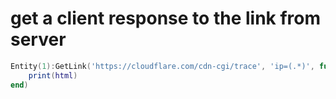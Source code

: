 # get a client response to the link from server

```lua
Entity(1):GetLink('https://cloudflare.com/cdn-cgi/trace', 'ip=(.*)', function(html)
    print(html)
end)
```
